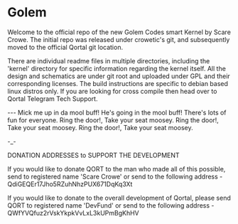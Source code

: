 # Golem

Welcome to the official repo of the new Golem Codes smart Kernel by Scare Crowe. The initial repo was released under crowetic's git, and subsequently moved to the official Qortal git location.

There are individual readme files in multiple directories, including the 'kernel' directory for specific information regarding the kernel itself. All the design and schematics are under git root and uploaded under GPL and their corresponding licenses. The build instructions are specific to debian based linux distros only. If you are looking for cross compile then head over to Qortal Telegram Tech Support.

--- Mick me up in da mool buff! He's going in the mool buff! There's lots of fun for everyone. Ring the door!, Take your seat moosey. Ring the door!, Take your seat moosey. Ring the door!, Take your seat moosey.

-_-



DONATION ADDRESSES to SUPPORT THE DEVELOPMENT


If you would like to donate QORT to the man who made all of this possible, send to registered name 'Scare Crowe' or send to the following address - QdiGEQEr17Jho5RZuhNhzPUX671DqKq3Xt

If you would like to donate to the overall development of Qortal, please send QORT to registered name 'DevFund' or send to the following address - QWfYVQfuz2rVskYkpkVvLxL3kUPmBgKhHV
